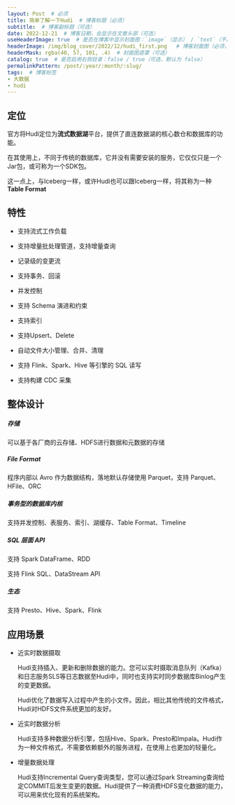 ```yaml
---
layout: Post  # 必须
title: 简单了解一下Hudi  # 博客标题（必须）
subtitle:  # 博客副标题（可选）
date: 2022-12-21  # 博客日期，会显示在文章头部（可选）
useHeaderImage: true  # 是否在博客中显示封面图：`image`（显示） / `text`（不显示）（可选，默认为 `text`）
headerImage: /img/blog_cover/2022/12/hudi_first.png   # 博客封面图（必须，即使上一项选了 `text`，图片也需要在首页显示）
headerMask: rgba(40, 57, 101, .4)  # 封面图遮罩（可选）
catalog: true  # 是否启用右侧目录：false / true（可选，默认为 false）
permalinkPattern: /post/:year/:month/:slug/
tags:  # 博客标签
- 大数据
- hudi
---
```


## 定位

官方将Hudi定位为**流式数据湖**平台，提供了直连数据湖的核心数仓和数据库的功能。

在其使用上，不同于传统的数据库，它并没有需要安装的服务，它仅仅只是一个Jar包，或可称为一个SDK包。

这一点上，与Iceberg一样，或许Hudi也可以跟Iceberg一样，将其称为一种 **Table Format**

## 特性

- 支持流式工作负载
- 支持增量批处理管道，支持增量查询
- 记录级的变更流

- 支持事务、回滚
- 并发控制
- 支持 Schema 演进和约束
- 支持索引
- 支持Upsert、Delete
- 自动文件大小管理、合并、清理
- 支持 Flink、Spark、Hive 等引擎的 SQL 读写
- 支持构建 CDC 采集

## 整体设计

##### 存储

可以基于各厂商的云存储、HDFS进行数据和元数据的存储

##### File Format

程序内部以 Avro 作为数据结构，落地默认存储使用 Parquet，支持 Parquet、HFile、ORC

##### 事务型的数据库内核

支持并发控制、表服务、索引、湖缓存、Table Format、Timeline

##### SQL 层面 API

支持 Spark DataFrame、RDD

支持 Flink SQL、DataStream API

##### 生态

支持 Presto、Hive、Spark、Flink

## 应用场景

- 近实时数据摄取

  Hudi支持插入、更新和删除数据的能力。您可以实时摄取消息队列（Kafka）和日志服务SLS等日志数据至Hudi中，同时也支持实时同步数据库Binlog产生的变更数据。

  Hudi优化了数据写入过程中产生的小文件。因此，相比其他传统的文件格式，Hudi对HDFS文件系统更加的友好。

- 近实时数据分析

  Hudi支持多种数据分析引擎，包括Hive、Spark、Presto和Impala。Hudi作为一种文件格式，不需要依赖额外的服务进程，在使用上也更加的轻量化。

- 增量数据处理

  Hudi支持Incremental Query查询类型，您可以通过Spark Streaming查询给定COMMIT后发生变更的数据。Hudi提供了一种消费HDFS变化数据的能力，可以用来优化现有的系统架构。